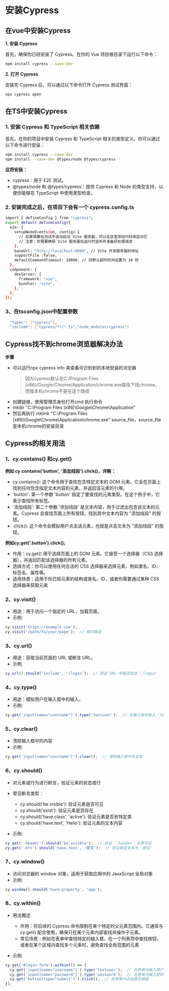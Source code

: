 # 安装Cypress

## 在vue中安装Cypress

**1. 安装 Cypress**

首先，确保你已经安装了 Cypress。在你的 Vue 项目根目录下运行以下命令：

```bash
npm install cypress --save-dev
```

**2. 打开 Cypress**

安装完 Cypress 后，可以通过以下命令打开 Cypress 测试界面：

```bash
npx cypress open
```

## 在TS中安装Cypress

### 1. 安装 Cypress 和 TypeScript 相关依赖

首先，在你的项目中安装 Cypress 和 TypeScript 相关的类型定义。你可以通过以下命令进行安装：

```bash
npm install cypress --save-dev
npm install --save-dev @types/node @types/cypress
```

**这将安装：**

- cypress：用于 E2E 测试。
- @types/node 和 @types/cypress：提供 Cypress 和 Node 的类型支持，以便你能够在 TypeScript 中使用类型检查。

### 2. 安装完成之后，在项目下会有一个 cypress.config.ts

```bash
import { defineConfig } from "cypress";
export default defineConfig({
  e2e: {
    setupNodeEvents(on, config) {
      // 如果需要在测试中自动启动 Vite 服务器，可以在这里添加代码来启动它
      // 注意：你需要确保 Vite 服务器在运行时监听并准备好处理请求
    },
    baseUrl: "http://localhost:8088", // Vite 开发服务器的地址
    supportFile :false,
    defaultCommandTimeout: 10000, // 将默认超时时间设置为 10 秒
  },
  component: {
    devServer: {
      framework: "vue",
      bundler: "vite",
    },
  },
});
```

### 3、在tsconfig.json中配置参数

```bash
  "types": ["cypress"],
  "include": ["cypress/**/*.ts","node_modules/cypress"]
```

## Cypress找不到chrome浏览器解决办法

**步骤**

- 可以运行npx cypress info 来查看可识别到的本地安装的浏览器
  > 因为cypress默认在C:/Program Files (x86)/Google/Chrome/Application/chrome.exe路径下找chrome，而我本机chrome不是在这个路径
- 创建链接，使用管理员身份打开cmd 执行命令
- mkdir "C:\Program Files (x86)\Google\Chrome\Application"
- 然后再执行 mklink "C:\Program Files (x86)\Google\Chrome\Application\chrome.exe" source_file，source_file是本机chrome的安装目录

## Cypress的相关用法

### 1、cy.contains() 和cy.get()

**例如 cy.contains('button', '添加线段').click()，详解：**

- cy.contains(): 这个命令用于查找包含特定文本的 DOM 元素。它会在页面上找到任何包含指定文本内容的元素，并返回该元素的引用。
- 'button': 第一个参数 'button' 指定了要查找的元素类型。在这个例子中，它表示查找所有标签。
- '添加线段': 第二个参数 '添加线段' 是文本内容，用于过滤出包含该文本的元素。Cypress 会查找页面上所有按钮，找到其中文本内容为 "添加线段" 的按钮。
- .click(): 这个命令会模拟用户点击该元素，也就是点击文本为 "添加线段" 的按钮。

**例如cy.get('.button').click();**

- 作用：cy.get() 用于选择页面上的 DOM 元素。它接受一个选择器（CSS 选择器），并返回匹配该选择器的所有元素。
- 选择方式：你可以使用任何合法的 CSS 选择器来选择元素，例如类名、ID、标签名、属性等。
- 适用场景：适用于你已知元素的结构或类名、ID，或者你需要通过某种 CSS 选择器来获取元素

### 2、cy.visit()

- 用途：用于访问一个指定的 URL，加载页面。
- 示例:

```js
cy.visit('https://example.com');
cy.visit('/path/to/your/page');  // 相对路径
```

### 3、cy.url()

- 用途：获取当前页面的 URL 或断言 URL。
- 示例:

```js
cy.url().should('include', '/login');  // 验证 URL 中是否包含 '/login'
```

### 4、cy.type()

- 用途：模拟用户在输入框中的输入。
- 示例:

```js
cy.get('input[name="username"]').type('testuser');  // 在输入框中输入 'testuser'
```

### 5、cy.clear()

- 清除输入框中的内容
- 示例:

```js
cy.get('input[name="username"]').clear();  // 清除输入框中的文本
```

### 6、cy.should()

- 对元素或行为进行断言，验证元素的状态或行
- 常见断言类型：
  - cy.should('be.visible'): 验证元素是否可见
  - cy.should('exist'): 验证元素是否存在
  - cy.should('have.class', 'active'): 验证元素是否有特定类
  - cy.should('have.text', 'Hello'): 验证元素的文本内容
  
- 示例:

```js
cy.get('.header').should('be.visible');  // 验证 `.header` 元素可见
cy.get('.btn').should('have.text', '提交');  // 验证按钮文本为 '提交'
```

### 7、cy.window()

- 访问浏览器的 window 对象，适用于获取应用中的 JavaScript 全局对象
- 示例:

```js
cy.window().should('have.property', 'app');
```

### 8、cy.within()

- 用法概述
  - 作用：将后续的 Cypress 命令限制在某个特定的父元素范围内。它通常与 cy.get() 配合使用，确保只在某个元素内部查找并操作子元素。
  - 常见场景：例如在表单中查找特定的输入框、在一个列表项中查找按钮，或者在某个区域内查找多个元素时，避免查找全局范围的元素

- 示例:

```js
cy.get('#login-form').within(() => {
  cy.get('input[name="username"]').type('testuser');  // 在表单内输入用户名
  cy.get('input[name="password"]').type('password');  // 在表单内输入密码
  cy.get('button[type="submit"]').click();  // 在表单内点击提交按钮
});
```